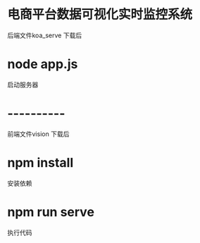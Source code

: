 # 电商平台数据可视化实时监控系统

后端文件koa_serve
下载后
# node app.js
启动服务器
# ----------
前端文件vision
下载后
# npm install
安装依赖
# npm run serve
执行代码
